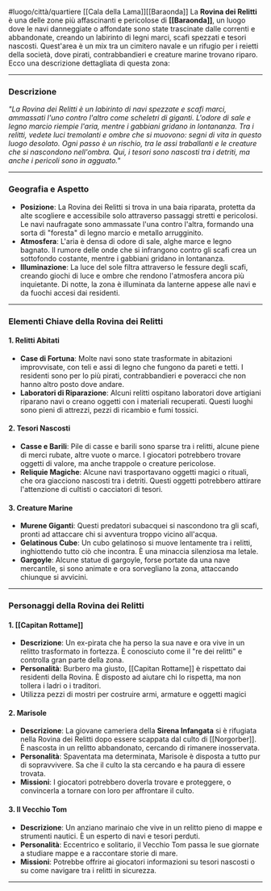 
#luogo/città/quartiere [[Cala della Lama]][[Baraonda]]
La **Rovina dei Relitti** è una delle zone più affascinanti e pericolose di **[[Baraonda]]**, un luogo dove le navi danneggiate o affondate sono state trascinate dalle correnti e abbandonate, creando un labirinto di legni marci, scafi spezzati e tesori nascosti. Quest'area è un mix tra un cimitero navale e un rifugio per i reietti della società, dove pirati, contrabbandieri e creature marine trovano riparo. Ecco una descrizione dettagliata di questa zona:

---

### **Descrizione**

_"La Rovina dei Relitti è un labirinto di navi spezzate e scafi marci, ammassati l'uno contro l'altro come scheletri di giganti. L'odore di sale e legno marcio riempie l'aria, mentre i gabbiani gridano in lontananza. Tra i relitti, vedete luci tremolanti e ombre che si muovono: segni di vita in questo luogo desolato. Ogni passo è un rischio, tra le assi traballanti e le creature che si nascondono nell'ombra. Qui, i tesori sono nascosti tra i detriti, ma anche i pericoli sono in agguato."_

---

### **Geografia e Aspetto**
- **Posizione**: La Rovina dei Relitti si trova in una baia riparata, protetta da alte scogliere e accessibile solo attraverso passaggi stretti e pericolosi. Le navi naufragate sono ammassate l'una contro l'altra, formando una sorta di "foresta" di legno marcio e metallo arrugginito.
- **Atmosfera**: L'aria è densa di odore di sale, alghe marce e legno bagnato. Il rumore delle onde che si infrangono contro gli scafi crea un sottofondo costante, mentre i gabbiani gridano in lontananza.
- **Illuminazione**: La luce del sole filtra attraverso le fessure degli scafi, creando giochi di luce e ombre che rendono l'atmosfera ancora più inquietante. Di notte, la zona è illuminata da lanterne appese alle navi e da fuochi accesi dai residenti.

---

### **Elementi Chiave della Rovina dei Relitti**

#### **1. Relitti Abitati**
- **Case di Fortuna**: Molte navi sono state trasformate in abitazioni improvvisate, con teli e assi di legno che fungono da pareti e tetti. I residenti sono per lo più pirati, contrabbandieri e poveracci che non hanno altro posto dove andare.
- **Laboratori di Riparazione**: Alcuni relitti ospitano laboratori dove artigiani riparano navi o creano oggetti con i materiali recuperati. Questi luoghi sono pieni di attrezzi, pezzi di ricambio e fumi tossici.

#### **2. Tesori Nascosti**
- **Casse e Barili**: Pile di casse e barili sono sparse tra i relitti, alcune piene di merci rubate, altre vuote o marce. I giocatori potrebbero trovare oggetti di valore, ma anche trappole o creature pericolose.
- **Reliquie Magiche**: Alcune navi trasportavano oggetti magici o rituali, che ora giacciono nascosti tra i detriti. Questi oggetti potrebbero attirare l'attenzione di cultisti o cacciatori di tesori.

#### **3. Creature Marine**
- **Murene Giganti**: Questi predatori subacquei si nascondono tra gli scafi, pronti ad attaccare chi si avventura troppo vicino all'acqua.
- **Gelatinous Cube**: Un cubo gelatinoso si muove lentamente tra i relitti, inghiottendo tutto ciò che incontra. È una minaccia silenziosa ma letale.
- **Gargoyle**: Alcune statue di gargoyle, forse portate da una nave mercantile, si sono animate e ora sorvegliano la zona, attaccando chiunque si avvicini.

---

### **Personaggi della Rovina dei Relitti**

#### **1. [[Capitan Rottame]]**
- **Descrizione**: Un ex-pirata che ha perso la sua nave e ora vive in un relitto trasformato in fortezza. È conosciuto come il "re dei relitti" e controlla gran parte della zona.
- **Personalità**: Burbero ma giusto, [[Capitan Rottame]] è rispettato dai residenti della Rovina. È disposto ad aiutare chi lo rispetta, ma non tollera i ladri o i traditori.
- Utilizza pezzi di mostri per costruire armi, armature e oggetti magici

#### **2. Marisole**
- **Descrizione**: La giovane cameriera della **Sirena Infangata** si è rifugiata nella Rovina dei Relitti dopo essere scappata dal culto di [[Norgorber]]. È nascosta in un relitto abbandonato, cercando di rimanere inosservata.
- **Personalità**: Spaventata ma determinata, Marisole è disposta a tutto pur di sopravvivere. Sa che il culto la sta cercando e ha paura di essere trovata.
- **Missioni**: I giocatori potrebbero doverla trovare e proteggere, o convincerla a tornare con loro per affrontare il culto.

#### **3. Il Vecchio Tom**
- **Descrizione**: Un anziano marinaio che vive in un relitto pieno di mappe e strumenti nautici. È un esperto di navi e tesori perduti.
- **Personalità**: Eccentrico e solitario, il Vecchio Tom passa le sue giornate a studiare mappe e a raccontare storie di mare.
- **Missioni**: Potrebbe offrire ai giocatori informazioni su tesori nascosti o su come navigare tra i relitti in sicurezza.

---
